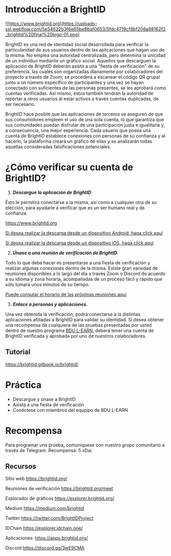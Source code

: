 # Introducción a BrightID 

![https://www.brightid.org](https://uploads-ssl.webflow.com/5e54622b3f6e65be8baf0653/5fdc4719cf8bf208a98162f2_brightid%20final%20logo-01.png)

BrightID es una red de identidad social desarrollada para verificar la particularidad de sus usuarios dentro de las aplicaciones que hagan uso de la misma. No emplea una autoridad centralizada, pero determina la unicidad de un individuo mediante un gráfico social. Aquellos que descarguen la aplicación de BrightID deberán asistir a una "fiesta de verificación" de su preferencia, las cuales son organizadas diariamente por colaboradores del proyecto a través de Zoom; se procederá a escanear el código QR grupal junto a un número específico de participantes y una vez se hayan conectado con suficientes de las personas presentes, se les aprobará como cuentas verificadas. Así mismo, éstos también tendrán la autoridad de reportar a otros usuarios al estar activos a través cuentas duplicadas, de ser necesario. 

BrightID hace posible que las aplicaciones de terceros se aseguren de que sus consumidores empleen el uso de una sola cuenta, lo que garantiza que sus comunidades puedan disfrutar de una participación justa e igualitaria y, a consecuencia, una mejor experiencia. Cada usuario que posea una cuenta de BrightID establece conexiones con personas de su confianza y al hacerlo, la plataforma creará un gráfico de ellas y se analizarán todas aquellas consideradas falsificaciones potenciales.

# ¿Cómo verificar su cuenta de BrightID? 

1. ***Descargue la aplicación de BrightID***:

Ésto le permitirá conectarse a la misma, así como a cualquier otra de su elección, para ayudarle a verificar que es un ser humano real y de confianza.

https://www.brightid.org

[Si desea realizar la descarga desde un dispositivo Android, haga click aquí](https://play.google.com/store/apps/details?id=org.brightid)

[Si desea realizar la descarga desde un dispositivo iOS, haga click aquí](https://apps.apple.com/us/app/brightid/id1428946820)

2. ***Únase a una reunión de verificación de BrightID.***

Todo lo que debe hacer es presentarse a una fiesta de verificación y realizar algunas conexiones dentro de la misma. Existe gran variedad de reuniones disponibles a lo largo del día a través Zoom o Discord de acuerdo a su idioma y zona horaria, acompañadas de un proceso fácil y rápido que sólo tomará unos minutos de su tiempo. 

[Puede consutar el horario de las próximas reuniones aquí](https://rare.fyi/brightID)

3. ***Enlace a personas y aplicaciones.***

Una vez obtenida la verificación, podrá conectarse a la distintas aplicaciones afiliadas a BrightID para validar su identidad. Si desea obtener una recompensa de cualquiera de las pruebas presentadas por usted dentro de nuestro programa [BDU L-EARN](https://github.com/jose1406/learn-and-earn/blob/master/Lessons/Espa%C3%B1ol/Aprende_y_Gana/L1:Intro_A_BDU_Aprende_Y_Gana.md), deberá tener una cuenta de BrightID verificada y aprobada por uno de nuestros colaboradores.

## Tutorial 
https://brightid.gitbook.io/brightid/ 


# Práctica

* Descargue y únase a BrightID
* Asista a una fiesta de verificación
* Conéctese con miembros del equpipo de BDU L-EARN

# Recompensa

Para programar una prueba, comuníquese con nuestro grupo comunitario a través de Telegram.
Recompensa: 5 xDai.

## Recursos

Sitio web https://brightid.org/

Reuniones de verificación https://brightid.org/meet 

Explorador de gráficos https://explorer.brightid.org/ 

Medium https://medium.com/brightid

Twitter https://twitter.com/BrightIDProject

IDChain https://explorer.idchain.one/

Aplicaciones: https://apps.brightid.org/

Discord https://discord.gg/3wE9CMA

